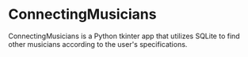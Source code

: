 # ConnectingMusicians
ConnectingMusicians is a Python tkinter app that utilizes SQLite to find other musicians according to the user's specifications.
